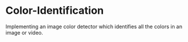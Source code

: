 # Color-Identification

Implementing an image color detector which identifies all the colors in an image or video.
